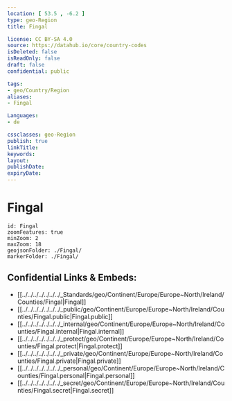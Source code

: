 ```yaml
---
location: [ 53.5 , -6.2 ] 
type: geo-Region
title: Fingal

license: CC BY-SA 4.0
source: https://datahub.io/core/country-codes
isDeleted: false
isReadOnly: false
draft: false
confidential: public

tags:
- geo/Country/Region
aliases:
- Fingal

Languages:
- de

cssclasses: geo-Region
publish: true
linkTitle: 
keywords: 
layout: 
publishDate: 
expiryDate: 
---
```


# Fingal

```leaflet
id: Fingal
zoomFeatures: true 
minZoom: 2 
maxZoom: 18
geojsonFolder: ./Fingal/
markerFolder: ./Fingal/
```


## Confidential Links & Embeds: 
- [[../../../../../../../_Standards/geo/Continent/Europe/Europe~North/Ireland/Counties/Fingal|Fingal]] 
- [[../../../../../../../_public/geo/Continent/Europe/Europe~North/Ireland/Counties/Fingal.public|Fingal.public]] 
- [[../../../../../../../_internal/geo/Continent/Europe/Europe~North/Ireland/Counties/Fingal.internal|Fingal.internal]] 
- [[../../../../../../../_protect/geo/Continent/Europe/Europe~North/Ireland/Counties/Fingal.protect|Fingal.protect]] 
- [[../../../../../../../_private/geo/Continent/Europe/Europe~North/Ireland/Counties/Fingal.private|Fingal.private]] 
- [[../../../../../../../_personal/geo/Continent/Europe/Europe~North/Ireland/Counties/Fingal.personal|Fingal.personal]] 
- [[../../../../../../../_secret/geo/Continent/Europe/Europe~North/Ireland/Counties/Fingal.secret|Fingal.secret]] 

